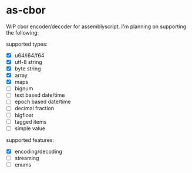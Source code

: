 # as-cbor

WIP cbor encoder/decoder for assemblyscript. I'm planning on supporting the following:

supported types:

- [x] u64/i64/f64
- [x] utf-8 string
- [x] byte string
- [x] array
- [x] maps
- [ ] bignum
- [ ] text based date/time
- [ ] epoch based date/time
- [ ] decimal fraction
- [ ] bigfloat
- [ ] tagged items
- [ ] simple value

supported features:
- [x] encoding/decoding
- [ ] streaming
- [ ] enums
